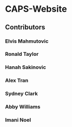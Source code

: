 # CAPS-Website

## Contributors

### Elvis Mahmutovic

### Ronald Taylor

### Hanah Sakinovic

### Alex Tran

### Sydney Clark

### Abby Williams

### Imani Noel
